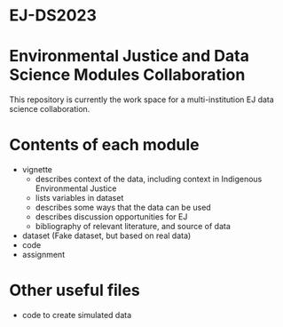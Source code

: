 # EJ-DS2023
<!-- README.md is generated from README.Rmd. Please edit that file -->
<!-- can add figure file path here if need figures -->

# Environmental Justice and Data Science Modules Collaboration

This repository is currently the work space for a multi-institution EJ
data science collaboration.

# Contents of each module

-   vignette
    -   describes context of the data, including context in Indigenous Environmental Justice
    -   lists variables in dataset
    -   describes some ways that the data can be used
    -   describes discussion opportunities for EJ
    -   bibliography of relevant literature, and source of data
-   dataset (Fake dataset, but based on real data) 
-   code
-   assignment
  

# Other useful files
-   code to create simulated data
